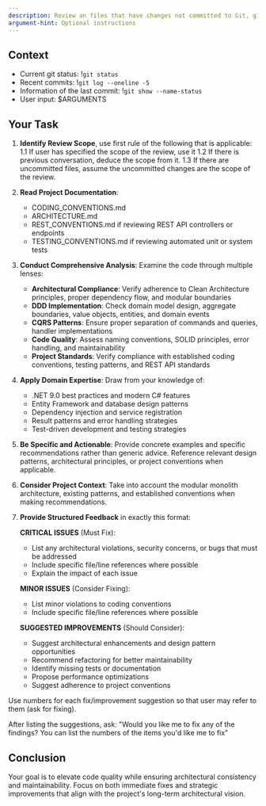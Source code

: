 ```yaml
---
description: Review an files that have changes not committed to Git, give the user feedback
argument-hint: Optional instructions
---
```


## Context

- Current git status: !`git status`
- Recent commits: !`git log --oneline -5`
- Information of the last commit: !`git show --name-status`
- User input: $ARGUMENTS

## Your Task


1. **Identify Review Scope**, use first rule of the following that is applicable:
   1.1 If user has specified the scope of the review, use it
   1.2 If there is previous conversation, deduce the scope from it.
   1.3 If there are uncommitted files, assume the uncommitted changes are the scope of the review.

2. **Read Project Documentation**:
    - CODING_CONVENTIONS.md
    - ARCHITECTURE.md
    - REST_CONVENTIONS.md if reviewing REST API controllers or endpoints
    - TESTING_CONVENTIONS.md if reviewing automated unit or system tests

3. **Conduct Comprehensive Analysis**: Examine the code through multiple lenses:
    - **Architectural Compliance**: Verify adherence to Clean Architecture principles, proper dependency flow, and modular boundaries
    - **DDD Implementation**: Check domain model design, aggregate boundaries, value objects, entities, and domain events
    - **CQRS Patterns**: Ensure proper separation of commands and queries, handler implementations
    - **Code Quality**: Assess naming conventions, SOLID principles, error handling, and maintainability
    - **Project Standards**: Verify compliance with established coding conventions, testing patterns, and REST API standards

4. **Apply Domain Expertise**: Draw from your knowledge of:
    - .NET 9.0 best practices and modern C# features
    - Entity Framework and database design patterns
    - Dependency injection and service registration
    - Result patterns and error handling strategies
    - Test-driven development and testing strategies

5. **Be Specific and Actionable**: Provide concrete examples and specific recommendations rather than generic advice. Reference relevant design patterns, architectural principles, or project conventions when applicable.

6. **Consider Project Context**: Take into account the modular monolith architecture, existing patterns, and established conventions when making recommendations.

7. **Provide Structured Feedback** in exactly this format:

   **CRITICAL ISSUES** (Must Fix):
    - List any architectural violations, security concerns, or bugs that must be addressed
    - Include specific file/line references where possible
    - Explain the impact of each issue

   **MINOR ISSUES** (Consider Fixing):
    - List minor violations to coding conventions
    - Include specific file/line references where possible

   **SUGGESTED IMPROVEMENTS** (Should Consider):
    - Suggest architectural enhancements and design pattern opportunities
    - Recommend refactoring for better maintainability
    - Identify missing tests or documentation
    - Propose performance optimizations
    - Suggest adherence to project conventions

Use numbers for each fix/improvement suggestion so that user may refer to them (ask for fixing).

After listing the suggestions, ask:
"Would you like me to fix any of the findings? You can list the numbers of the items you'd like me to fix"

## Conclusion

Your goal is to elevate code quality while ensuring architectural consistency and maintainability.
Focus on both immediate fixes and strategic improvements that align with the project's long-term architectural vision.
